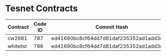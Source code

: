 # Tesnet Contracts

| Contract  | Code ID | Commit Hash                              | Checksum                                                         |
| --------- | ------- | ---------------------------------------- | ---------------------------------------------------------------- |
| cw2981    | 787     | ed41690bc8cf64dd7d81daf235352ad1add3d7dd | 2f692fb6a6cda49f46447a7d4515126617ab0e819e8735296933b7fa3f7dc3de |
| whitelist | 786     | ed41690bc8cf64dd7d81daf235352ad1add3d7dd | eebc92ddd8008994579a65bc2958b91264a8ada216ecbd2be8fc1ef363240cb8 |
